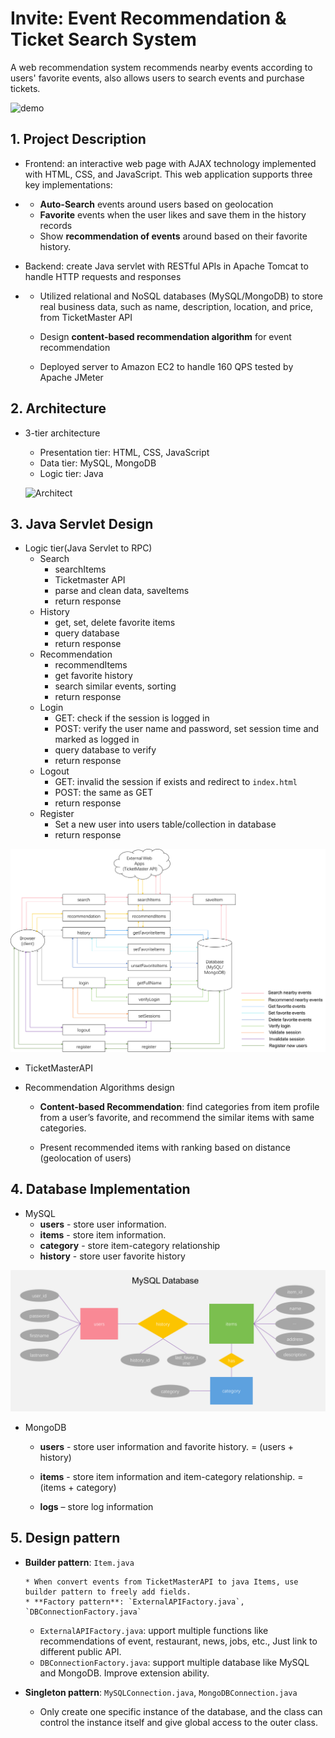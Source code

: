 # Invite: Event Recommendation & Ticket Search System
A web recommendation system recommends nearby events according to users' favorite events, also allows users to search events and purchase tickets.

![demo]()



## 1. Project Description 
- Frontend: an interactive web page with AJAX technology implemented with HTML, CSS, and JavaScript. This web application supports three key implementations:

- - **Auto-Search** events around users based on geolocation
   - **Favorite** events when the user likes and save them in the history records
   - Show **recommendation of events** around based on their favorite history.

- Backend: create Java servlet with RESTful APIs in Apache Tomcat to handle HTTP requests and responses

- - Utilized relational and NoSQL databases (MySQL/MongoDB) to store real business data, such as name, description, location, and price, from TicketMaster API

   - Design **content-based recommendation algorithm** for event recommendation

   - Deployed server to Amazon EC2 to handle 160 QPS tested by Apache JMeter 

     

## 2. Architecture
- 3-tier architecture
   
   * Presentation tier: HTML, CSS, JavaScript
   * Data tier: MySQL, MongoDB
   * Logic tier: Java
   
   ![Architect](img/architect.png)

## 3. Java Servlet Design
- Logic tier(Java Servlet to RPC)
   * Search
      * searchItems
      * Ticketmaster API
      * parse and clean data, saveItems
      * return response
   * History
      * get, set, delete favorite items
      * query database
      * return response
   * Recommendation
      * recommendItems
      * get favorite history
      * search similar events, sorting
      * return response
   * Login
      * GET: check if the session is logged in
      * POST: verify the user name and password, set session time and marked as logged in
      * query database to verify
      * return response
   * Logout
      * GET: invalid the session if exists and redirect to `index.html`
      * POST: the same as GET
      * return response
   * Register
      * Set a new user into users table/collection in database
      * return response

![APIs design](https://raw.githubusercontent.com/MoonSulong/EventRecommendation/master/img//APIs.png)



- TicketMasterAPI
  

- Recommendation Algorithms design
   * **Content-based Recommendation**: find categories from item profile from a user’s favorite, and recommend the similar items with same categories.

   * Present recommended items with ranking based on distance (geolocation of users)

     

## 4. Database Implementation
- MySQL
   * **users** - store user information.
   * **items** - store item information.
   * **category** - store item-category relationship
   * **history** - store user favorite history

![mysql](https://raw.githubusercontent.com/MoonSulong/EventRecommendation/master/img/mysql.png)



- MongoDB
   * **users** - store user information and favorite history. = (users + history)
   
   * **items** - store item information and item-category relationship. = (items + category)
   
   * **logs** – store log information
   
     

## 5. Design pattern
   * **Builder pattern**: `Item.java`
      
         * When convert events from TicketMasterAPI to java Items, use builder pattern to freely add fields.
         * **Factory pattern**: `ExternalAPIFactory.java`, `DBConnectionFactory.java`
      
      * `ExternalAPIFactory.java`: upport multiple functions like recommendations of event, restaurant, news, jobs, etc., Just link to different public API. 
      * `DBConnectionFactory.java`: support multiple database like MySQL and MongoDB. Improve extension ability.
      
   * **Singleton pattern**: `MySQLConnection.java`, `MongoDBConnection.java`
      
      * Only create one specific instance of the database, and the class can control the instance itself and give global access to the outer class.
